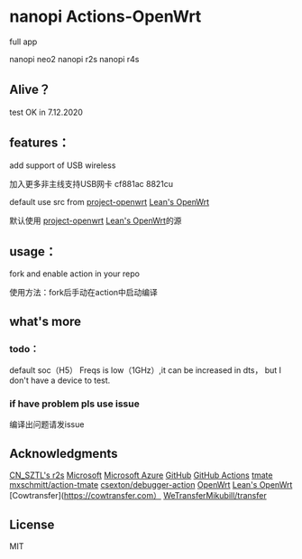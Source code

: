 # nanopi  Actions-OpenWrt
full app 

nanopi neo2 
nanopi r2s
nanopi r4s
## Alive？
test OK in 7.12.2020  


## features：

add support of USB wireless 

加入更多非主线支持USB网卡 cf881ac 8821cu 

default use src from [project-openwrt](https://github.com/project-openwrt/openwrt)  [Lean's OpenWrt](https://github.com/coolsnowwolf/lede)

默认使用 [project-openwrt](https://github.com/project-openwrt/openwrt) [Lean's OpenWrt](https://github.com/coolsnowwolf/lede)的源
## usage：
fork and enable action in your repo

使用方法：fork后手动在action中启动编译
## what's more
### todo：
default soc（H5） Freqs is low（1GHz）,it can be increased in dts， but I don't have a device to test.

### if have problem pls use issue
编译出问题请发issue
## Acknowledgments
[CN_SZTL's r2s](https://github.com/1715173329/nanopi-r2s-openwrt)
[Microsoft](https://www.microsoft.com)  [Microsoft Azure](https://azure.microsoft.com) [GitHub](https://github.com)
[GitHub Actions](https://github.com/features/actions) [tmate](https://github.com/tmate-io/tmate)
[mxschmitt/action-tmate](https://github.com/mxschmitt/action-tmate) [csexton/debugger-action](https://github.com/csexton/debugger-action)
[OpenWrt](https://github.com/openwrt/openwrt) [Lean's OpenWrt](https://github.com/coolsnowwolf/lede)
[Cowtransfer](https://cowtransfer.com） [WeTransfer](https://wetransfer.com/)[Mikubill/transfer](https://github.com/Mikubill/transfer)

## License
MIT
